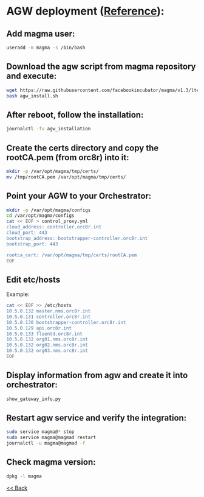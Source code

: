 # AGW deployment ([Reference](https://magma.github.io/magma/docs/lte/setup_deb)):


## Add magma user:
```bash
useradd -m magma -s /bin/bash
```

## Download the agw script from magma repository and execute:
```bash
wget https://raw.githubusercontent.com/facebookincubator/magma/v1.3/lte/gateway/deploy/agw_install.sh
bash agw_install.sh
```

## After reboot, follow the installation:
```bash
journalctl -fu agw_installation
```

## Create the certs directory and copy the rootCA.pem (from orc8r) into it:
```bash
mkdir -p /var/opt/magma/tmp/certs/
mv /tmp/rootCA.pem /var/opt/magma/tmp/certs/
```

## Point your AGW to your Orchestrator:
```bash
mkdir -p /var/opt/magma/configs
cd /var/opt/magma/configs
cat << EOF > control_proxy.yml
cloud_address: controller.orc8r.int
cloud_port: 443
bootstrap_address: bootstrapper-controller.orc8r.int
bootstrap_port: 443

rootca_cert: /var/opt/magma/tmp/certs/rootCA.pem
EOF
```
## Edit etc/hosts 
Example:

```bash
cat << EOF >> /etc/hosts
10.5.0.132 master.nms.orc8r.int
10.5.0.131 controller.orc8r.int
10.5.0.130 bootstrapper-controller.orc8r.int
10.5.0.129 api.orc8r.int
10.5.0.133 fluentd.orc8r.int
10.5.0.132 org01.nms.orc8r.int
10.5.0.132 org02.nms.orc8r.int
10.5.0.132 org03.nms.orc8r.int
EOF
```

## Display information from agw and create it into orchestrator:
```bash
show_gateway_info.py
```

## Restart agw service and verify the integration:
```bash
sudo service magma@* stop
sudo service magma@magmad restart
journalctl -u magma@magmad -f
```

## Check magma version:
```bash
dpkg -l magma
```

[<< Back](../README.md)

